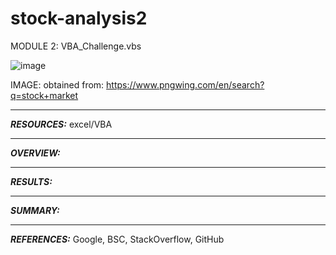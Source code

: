 # stock-analysis2

MODULE 2: VBA_Challenge.vbs

![image](https://user-images.githubusercontent.com/90135381/158843476-bc128967-9a07-44e5-accc-1f55261eca86.png)

IMAGE: obtained from: https://www.pngwing.com/en/search?q=stock+market

_______________
***RESOURCES:*** excel/VBA

_______________
***OVERVIEW:***

_____________
***RESULTS:***

______________
***SUMMARY:***

________________
***REFERENCES:*** Google, BSC, StackOverflow, GitHub
